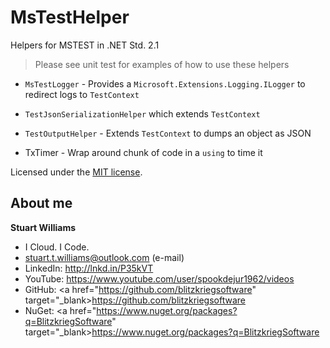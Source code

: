 # MsTestHelper #

Helpers for MSTEST in .NET Std. 2.1

> Please see unit test for examples of how to use these helpers

* `MsTestLogger` - Provides a `Microsoft.Extensions.Logging.ILogger` to redirect logs to `TestContext`

* `TestJsonSerializationHelper` which extends `TestContext`

* `TestOutputHelper` - Extends `TestContext` to dumps an object as JSON

* TxTimer - Wrap around chunk of code in a `using` to time it

Licensed under the [MIT license](LICENSE).

## About me

**Stuart Williams**

* I Cloud. I Code. 
* <a href="mailto:stuart.t.williams@outlook.com" target="_blank">stuart.t.williams@outlook.com</a> (e-mail)
* LinkedIn: <a href="http://lnkd.in/P35kVT" target="_blank">http://lnkd.in/P35kVT</a>
* YouTube: <a href="https://www.youtube.com/user/spookdejur1962/videos" target="_blank">https://www.youtube.com/user/spookdejur1962/videos</a> 
* GitHub: <a href="https://github.com/blitzkriegsoftware" target="_blank>https://github.com/blitzkriegsoftware</a>
* NuGet: <a href="https://www.nuget.org/packages?q=BlitzkriegSoftware" target="_blank>https://www.nuget.org/packages?q=BlitzkriegSoftware</a>